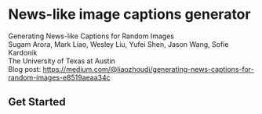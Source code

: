 # News-like image captions generator
Generating News-like Captions for Random Images\
Sugam Arora, Mark Liao, Wesley Liu, Yufei Shen, Jason Wang, Sofie Kardonik\
The University of Texas at Austin\
Blog post: https://medium.com/@liaozhoudi/generating-news-captions-for-random-images-e8519aeaa34c
## Get Started
